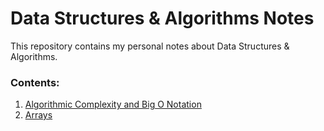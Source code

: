 # Data Structures & Algorithms Notes

This repository contains my personal notes about Data Structures & Algorithms.

### Contents:

1. [Algorithmic Complexity and Big O Notation](./theory/complexity.md)
2. [Arrays](./theory/arrays.md)
